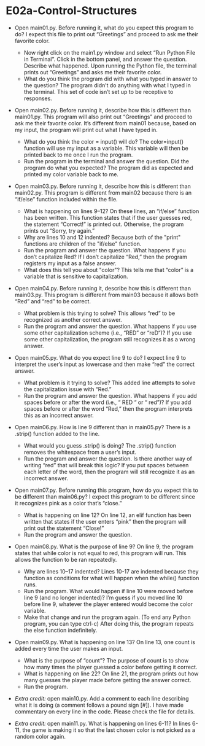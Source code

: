 
# E02a-Control-Structures

- Open main01.py. Before running it, what do you expect this program to do?
    I expect this file to print out “Greetings” and proceed to ask me their favorite color.
  - Now right click on the main1.py window and select “Run Python File in Terminal”. Click in the bottom panel, and answer the question. Describe what happened.
    Upon running the Python file, the terminal prints out “Greetings” and asks me their favorite color.
  - What do you think the program did with what you typed in answer to the question?
    The program didn’t do anything with what I typed in the terminal. This set of code isn’t set up to be receptive to responses.
    
- Open main02.py. Before running it, describe how this is different than main01.py.
    This program will also print out “Greetings” and proceed to ask me their favorite color. It’s different from main01 because, based       on my input, the program will print out what I have typed in.
  - What do you think the color = input() will do? 
    The color=input() function will use my input as a variable. This variable will then be printed back to me once I run the program.
  - Run the program in the terminal and answer the question. Did the program do what you expected?
    The program did as expected and printed my color variable back to me.
    
- Open main03.py. Before running it, describe how this is different than main02.py.
    This program is different from main02 because there is an “if/else” function included within the file.
  - What is happening on lines 9–12?
    On these lines, an “if/else” function has been written. This function states that if the user guesses red, the statement “Correct!”     is printed out. Otherwise, the program prints out “Sorry, try again.”
  - Why are lines 10 and 12 indented?
    Because both of the "print" functions are children of the "if/else" function.
  - Run the program and answer the question. What happens if you don’t capitalize Red?
    If I don’t capitalize “Red,” then the program registers my input as a false answer.
  - What does this tell you about "color"?
    This tells me that “color” is a variable that is sensitive to capitalization.
    
- Open main04.py. Before running it, describe how this is different than main03.py.
    This program is different from main03 because it allows both “Red” and “red” to be correct.
  - What problem is this trying to solve?
    This allows “red” to be recognized as another correct answer.
  - Run the program and answer the question. What happens if you use some other capitalization scheme (i.e., “RED” or “reD“)?
    If you use some other capitalization, the program still recognizes it as a wrong answer.
    
- Open main05.py. What do you expect line 9 to do?
    I expect line 9 to interpret the user’s input as lowercase and then make “red” the correct answer.
  - What problem is it trying to solve?
    This added line attempts to solve the capitalization issue with “Red.” 
  - Run the program and answer the question. What happens if you add spaces before or after the word (i.e., “ RED “ or “ red”)?
    If you add spaces before or after the word “Red,” then the program interprets this as an incorrect answer.
    
 - Open main06.py. How is line 9 different than in main05.py?
     There is a .strip() function added to the line.
   - What would you guess .strip() is doing?
     The .strip() function removes the whitespace from a user’s input. 
   - Run the program and answer the question. Is there another way of writing “red” that will break this logic?
     If you put spaces between each letter of the word, then the program will still recognize it as an incorrect answer.
     
 - Open main07.py. Before running this program, how do you expect this to be different than main06.py?
     I expect this program to be different since it recognizes pink as a color that’s “close.”
   - What is happening on line 12?
     On line 12, an elif function has been written that states if the user enters “pink” then the program will print out the statement        “Close!”
   - Run the program and answer the question.
   
 - Open main08.py. What is the purpose of line 9?
     On line 9, the program states that while color is not equal to red, this program will run. This allows the function to be ran            repeatedly. 
   - Why are lines 10–17 indented?
     Lines 10-17 are indented because they function as conditions for what will happen when the while() function runs.
   - Run the program. What would happen if line 10 were moved before line 9 (and no longer indented)?
     I’m guess if you moved line 10 before line 9, whatever the player entered would become the color variable.
   - Make that change and run the program again. (To end any Python program, you can type ctrl-c)
     After doing this, the program repeats the else function indefinitely.
     
 - Open main09.py. What is happening on line 13?
     On line 13, one count is added every time the user makes an input.
   - What is the purpose of “count”?
     The purpose of count is to show how many times the player guessed a color before getting it correct.
   - What is happening on line 22?
     On line 21, the program prints out how many guesses the player made before getting the answer correct.
   - Run the program.
   
 - *Extra credit:* open main10.py. Add a comment to each line describing what it is doing (a comment follows a pound sign [#]).
     I have made commentary on every line in the code. Please check the file for details.
     
 - *Extra credit:* open main11.py. What is happening on lines 6-11?
     In lines 6-11, the game is making it so that the last chosen color is not picked as a random color again.
    
 

